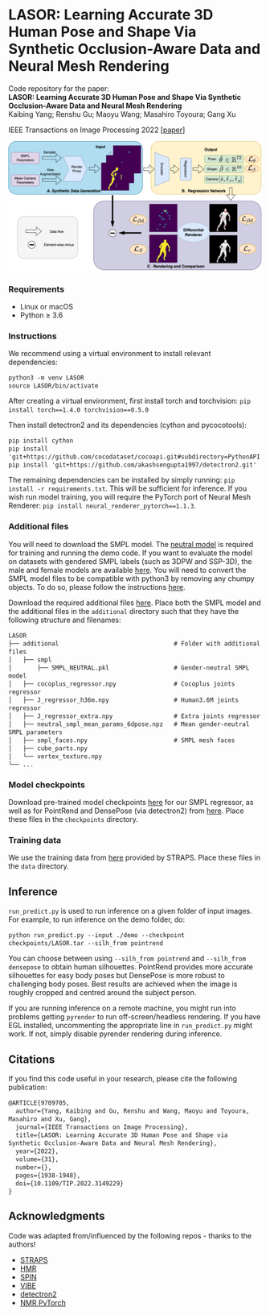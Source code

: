 # LASOR: Learning Accurate 3D Human Pose and Shape Via Synthetic Occlusion-Aware Data and Neural Mesh Rendering

Code repository for the paper:  
**LASOR: Learning Accurate 3D Human Pose and Shape Via Synthetic Occlusion-Aware Data and Neural Mesh Rendering**  
Kaibing Yang; Renshu Gu; Maoyu Wang; Masahiro Toyoura; Gang Xu

IEEE Transactions on Image Processing 2022
[[paper](https://ieeexplore.ieee.org/document/9709705)]

![pipeline](pipeline.png)


### Requirements
- Linux or macOS
- Python ≥ 3.6

### Instructions
We recommend using a virtual environment to install relevant dependencies:
```
python3 -m venv LASOR
source LASOR/bin/activate
```
After creating a virtual environment, first install torch and torchvision: `pip install torch==1.4.0 torchvision==0.5.0`

Then install detectron2 and its dependencies (cython and pycocotools):
```
pip install cython
pip install 'git+https://github.com/cocodataset/cocoapi.git#subdirectory=PythonAPI'
pip install 'git+https://github.com/akashsengupta1997/detectron2.git'
```

The remaining dependencies can be installed by simply running: `pip install -r requirements.txt`. This will be sufficient for inference. If you wish run model training, you will require the PyTorch port of Neural Mesh Renderer: `pip install neural_renderer_pytorch==1.1.3`.

### Additional files
You will need to download the SMPL model. The [neutral model](http://smplify.is.tue.mpg.de) is required for training and running the demo code. If you want to evaluate the model on datasets with gendered SMPL labels (such as 3DPW and SSP-3D), the male and female models are available [here](http://smpl.is.tue.mpg.de). You will need to convert the SMPL model files to be compatible with python3 by removing any chumpy objects. To do so, please follow the instructions [here](https://github.com/vchoutas/smplx/tree/master/tools).

Download the required additional files [here](https://drive.google.com/drive/folders/1phJix1Fp-AbJgoLImb19eXCWEK7ZnAp_?usp=sharing). Place both the SMPL model and the additional files in the `additional` directory such that they have the following structure and filenames:

    LASOR
    ├── additional                                # Folder with additional files
    │   ├── smpl
    │       ├── SMPL_NEUTRAL.pkl                  # Gender-neutral SMPL model 
    │   ├── cocoplus_regressor.npy                # Cocoplus joints regressor
    │   ├── J_regressor_h36m.npy                  # Human3.6M joints regressor
    │   ├── J_regressor_extra.npy                 # Extra joints regressor
    │   ├── neutral_smpl_mean_params_6dpose.npz   # Mean gender-neutral SMPL parameters
    │   ├── smpl_faces.npy                        # SMPL mesh faces
    │   ├── cube_parts.npy
    │   └── vertex_texture.npy                    
    └── ...

### Model checkpoints
Download pre-trained model checkpoints [here](https://drive.google.com/file/d/1xKM8PRhc3TbZVKig9kULJ01-VVWUkICi/view?usp=sharing) for our SMPL regressor, as well as for PointRend and DensePose (via detectron2) from [here](https://drive.google.com/drive/folders/1QX5NBR6GgmfP206bMHN9ZgK8_1QEKSdg?usp=sharing). Place these files in the `checkpoints` directory.

### Training data
We use the training data from [here](https://drive.google.com/drive/folders/1CLOqQBrTos7vhohjFcU2OFkNYmyvQf6t?usp=sharing) provided by STRAPS. Place these files in the `data` directory.

## Inference
`run_predict.py` is used to run inference on a given folder of input images. For example, to run inference on the demo folder, do:
```
python run_predict.py --input ./demo --checkpoint checkpoints/LASOR.tar --silh_from pointrend
```
You can choose between using `--silh_from pointrend` and `--silh_from densepose`  to obtain human silhouettes. PointRend provides more accurate silhouettes for easy body poses but DensePose is more robust to challenging body poses. Best results are achieved when the image is roughly cropped and centred around the subject person.

If you are running inference on a remote machine, you might run into problems getting `pyrender` to run off-screen/headless rendering. If you have EGL installed, uncommenting the appropriate line in `run_predict.py` might work. If not, simply disable pyrender rendering during inference.


## Citations

If you find this code useful in your research, please cite the following publication:
```
@ARTICLE{9709705,  
  author={Yang, Kaibing and Gu, Renshu and Wang, Maoyu and Toyoura, Masahiro and Xu, Gang},  
  journal={IEEE Transactions on Image Processing},   
  title={LASOR: Learning Accurate 3D Human Pose and Shape via Synthetic Occlusion-Aware Data and Neural Mesh Rendering},   
  year={2022},  
  volume={31},  
  number={},  
  pages={1938-1948},  
  doi={10.1109/TIP.2022.3149229}
}
```


## Acknowledgments
Code was adapted from/influenced by the following repos - thanks to the authors!
- [STRAPS](https://github.com/akashsengupta1997/STRAPS-3DHumanShapePose)
- [HMR](https://github.com/akanazawa/hmr)
- [SPIN](https://github.com/nkolot/SPIN)
- [VIBE](https://github.com/mkocabas/VIBE)
- [detectron2](https://github.com/facebookresearch/detectron2)
- [NMR PyTorch](https://github.com/daniilidis-group/neural_renderer)
